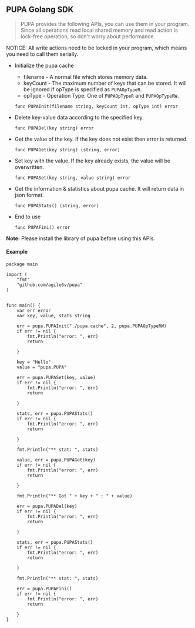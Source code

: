 ## PUPA Golang SDK

>PUPA provides the following APIs, you can use them in your program. Since all operations read local shared memory and read action is lock-free operation, so don't worry about performance.

NOTICE: All write actions need to be locked in your program, which means you need to call them serially.



* Initialize the pupa cache

    * filename - A normal file which stores memory data.
    * keyCount - The maximum number of keys that can be stored. It will be ignored if opType is specified as `PUPAOpTypeR`.
    * opType - Operation Type. One of `PUPAOpTypeR` and `PUPAOpTypeRW`.


    ```golang
    func PUPAInit(filename string, keyCount int, opType int) error
    ```

* Delete key-value data according to the specified key.
    ```golang
    func PUPADel(key string) error
    ```


* Get the value of the key. If the key does not exist then error is returned.
    ```golang
    func PUPAGet(key string) (string, error)
    ```

* Set key with the value. If the key already exists, the value will be overwritten.
    ```golang
    func PUPASet(key string, value string) error
    ```

* Get the information & statistics about pupa cache. It will return data in json format.
    ```golang
    func PUPAStats() (string, error)
    ```

* End to use
    ```golang
    func PUPAFini() error
    ```

**Note:** Please install the library of pupa before using this APIs.


#### Example

```golang
package main

import (
    "fmt"
    "github.com/agile6v/pupa"
)


func main() {
    var err error
    var key, value, stats string

    err = pupa.PUPAInit("./pupa.cache", 2, pupa.PUPAOpTypeRW)
    if err != nil {
        fmt.Println("error: ", err)
        return

    }

    key = "Hello"
    value = "pupa.PUPA"

    err = pupa.PUPASet(key, value)
    if err != nil {
        fmt.Println("error: ", err)
        return

    }

    stats, err = pupa.PUPAStats()
    if err != nil {
        fmt.Println("error: ", err)
        return

    }

    fmt.Println("** stat: ", stats)

    value, err = pupa.PUPAGet(key)
    if err != nil {
        fmt.Println("error: ", err)
        return

    }

    fmt.Println("** Got " + key + " : " + value)

    err = pupa.PUPADel(key)
    if err != nil {
        fmt.Println("error: ", err)
        return

    }

    stats, err = pupa.PUPAStats()
    if err != nil {
        fmt.Println("error: ", err)
        return

    }

    fmt.Println("** stat: ", stats)

    err = pupa.PUPAFini()
    if err != nil {
        fmt.Println("error: ", err)
        return

    }
}

```